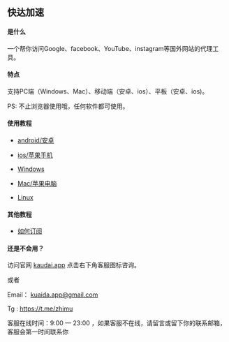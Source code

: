 ## 快达加速

#### 是什么

一个帮你访问Google、facebook、YouTube、instagram等国外网站的代理工具。

#### 特点

支持PC端（Windows、Mac）、移动端（安卓、ios）、平板（安卓、ios)。

PS: 不止浏览器使用哦，任何软件都可使用。



#### 使用教程

* [android/安卓](/android/)

* [ios/苹果手机](/ios/)

* [Windows](/windows/)

* [Mac/苹果电脑](/mac/)

* [Linux](/linux/)

#### 其他教程

* [如何订阅](/help/?id=如何订阅)


#### 还是不会用？

访问官网 <a href="https://kuaida.app" target="_blank">kaudai.app</a> 点击右下角客服图标咨询。

或者

Email： kuaida.app@gmail.com

Tg : <a href="https://t.me/zhimu" target="_blank">https://t.me/zhimu</a>

客服在线时间：9:00 — 23:00 ，如果客服不在线，请留言或留下你的联系邮箱，客服会第一时间联系你
